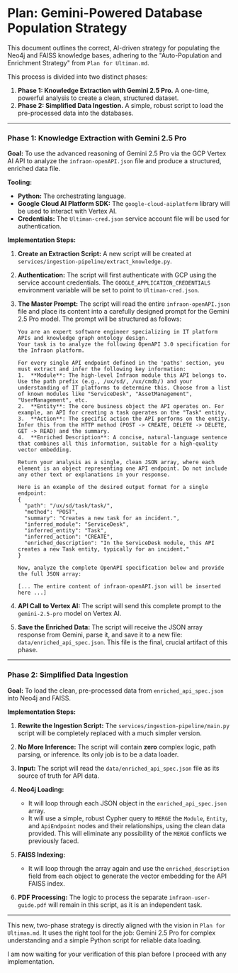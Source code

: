 # Plan: Gemini-Powered Database Population Strategy

This document outlines the correct, AI-driven strategy for populating the Neo4j and FAISS knowledge bases, adhering to the "Auto-Population and Enrichment Strategy" from `Plan for Ultiman.md`.

This process is divided into two distinct phases:
1.  **Phase 1: Knowledge Extraction with Gemini 2.5 Pro.** A one-time, powerful analysis to create a clean, structured dataset.
2.  **Phase 2: Simplified Data Ingestion.** A simple, robust script to load the pre-processed data into the databases.

---

### Phase 1: Knowledge Extraction with Gemini 2.5 Pro

**Goal:** To use the advanced reasoning of Gemini 2.5 Pro via the GCP Vertex AI API to analyze the `infraon-openAPI.json` file and produce a structured, enriched data file.

**Tooling:**
*   **Python:** The orchestrating language.
*   **Google Cloud AI Platform SDK:** The `google-cloud-aiplatform` library will be used to interact with Vertex AI.
*   **Credentials:** The `Ultiman-cred.json` service account file will be used for authentication.

**Implementation Steps:**

1.  **Create an Extraction Script:** A new script will be created at `services/ingestion-pipeline/extract_knowledge.py`.

2.  **Authentication:** The script will first authenticate with GCP using the service account credentials. The `GOOGLE_APPLICATION_CREDENTIALS` environment variable will be set to point to `Ultiman-cred.json`.

3.  **The Master Prompt:** The script will read the entire `infraon-openAPI.json` file and place its content into a carefully designed prompt for the Gemini 2.5 Pro model. The prompt will be structured as follows:

    ```
    You are an expert software engineer specializing in IT platform APIs and knowledge graph ontology design.
    Your task is to analyze the following OpenAPI 3.0 specification for the Infraon platform.
    
    For every single API endpoint defined in the 'paths' section, you must extract and infer the following key information:
    1.  **Module**: The high-level Infraon module this API belongs to. Use the path prefix (e.g., /ux/sd/, /ux/cmdb/) and your understanding of IT platforms to determine this. Choose from a list of known modules like "ServiceDesk", "AssetManagement", "UserManagement", etc.
    2.  **Entity**: The core business object the API operates on. For example, an API for creating a task operates on the "Task" entity.
    3.  **Action**: The specific action the API performs on the entity. Infer this from the HTTP method (POST -> CREATE, DELETE -> DELETE, GET -> READ) and the summary.
    4.  **Enriched Description**: A concise, natural-language sentence that combines all this information, suitable for a high-quality vector embedding.
    
    Return your analysis as a single, clean JSON array, where each element is an object representing one API endpoint. Do not include any other text or explanations in your response.
    
    Here is an example of the desired output format for a single endpoint:
    {
      "path": "/ux/sd/task/task/",
      "method": "POST",
      "summary": "Creates a new task for an incident.",
      "inferred_module": "ServiceDesk",
      "inferred_entity": "Task",
      "inferred_action": "CREATE",
      "enriched_description": "In the ServiceDesk module, this API creates a new Task entity, typically for an incident."
    }
    
    Now, analyze the complete OpenAPI specification below and provide the full JSON array:
    
    [... The entire content of infraon-openAPI.json will be inserted here ...]
    ```

4.  **API Call to Vertex AI:** The script will send this complete prompt to the `gemini-2.5-pro` model on Vertex AI.

5.  **Save the Enriched Data:** The script will receive the JSON array response from Gemini, parse it, and save it to a new file: `data/enriched_api_spec.json`. This file is the final, crucial artifact of this phase.

---

### Phase 2: Simplified Data Ingestion

**Goal:** To load the clean, pre-processed data from `enriched_api_spec.json` into Neo4j and FAISS.

**Implementation Steps:**

1.  **Rewrite the Ingestion Script:** The `services/ingestion-pipeline/main.py` script will be completely replaced with a much simpler version.

2.  **No More Inference:** The script will contain **zero** complex logic, path parsing, or inference. Its only job is to be a data loader.

3.  **Input:** The script will read the `data/enriched_api_spec.json` file as its source of truth for API data.

4.  **Neo4j Loading:**
    *   It will loop through each JSON object in the `enriched_api_spec.json` array.
    *   It will use a simple, robust Cypher query to `MERGE` the `Module`, `Entity`, and `ApiEndpoint` nodes and their relationships, using the clean data provided. This will eliminate any possibility of the `MERGE` conflicts we previously faced.

5.  **FAISS Indexing:**
    *   It will loop through the array again and use the `enriched_description` field from each object to generate the vector embedding for the API FAISS index.

6.  **PDF Processing:** The logic to process the separate `infraon-user-guide.pdf` will remain in this script, as it is an independent task.

---

This new, two-phase strategy is directly aligned with the vision in `Plan for Ultiman.md`. It uses the right tool for the job: Gemini 2.5 Pro for complex understanding and a simple Python script for reliable data loading.

I am now waiting for your verification of this plan before I proceed with any implementation. 